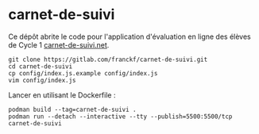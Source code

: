 # carnet-de-suivi

Ce dépôt abrite le code pour l'application d'évaluation en ligne des élèves de Cycle 1 [carnet-de-suivi.net](carnet-de-suivi.net).

```
git clone https://gitlab.com/franckf/carnet-de-suivi.git
cd carnet-de-suivi
cp config/index.js.example config/index.js
vim config/index.js
```

Lancer en utilisant le Dockerfile :

```
podman build --tag=carnet-de-suivi .
podman run --detach --interactive --tty --publish=5500:5500/tcp carnet-de-suivi
```